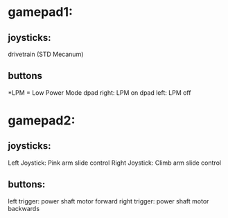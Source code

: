 # gamepad1:
## joysticks: 
drivetrain (STD Mecanum)
## buttons
*LPM = Low Power Mode
dpad right: LPM on
dpad left: LPM off

# gamepad2:
## joysticks:
Left Joystick: Pink arm slide control
Right Joystick: Climb arm slide control
## buttons:
left trigger: power shaft motor forward
right trigger: power shaft motor backwards

